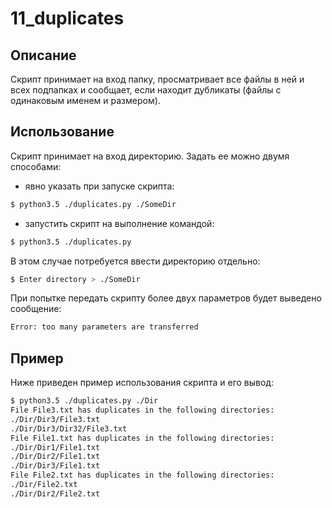 # 11_duplicates

## Описание

Скрипт принимает на вход папку, просматривает все файлы в
ней и всех подпапках и сообщает, если находит дубликаты (файлы
с одинаковым именем и размером).

## Использование

Скрипт принимает на вход директорию. Задать ее можно двумя способами:

* явно указать при запуске скрипта: 
```sh
$ python3.5 ./duplicates.py ./SomeDir
```

* запустить скрипт на выполнение командой:
```sh
$ python3.5 ./duplicates.py
```
В этом случае потребуется ввести директорию отдельно:
```sh
$ Enter directory > ./SomeDir
```
При попытке передать скрипту более двух параметров будет выведено сообщение:
```sh
Error: too many parameters are transferred
```

## Пример

Ниже приведен пример использования скрипта и его вывод:
```sh
$ python3.5 ./duplicates.py ./Dir
File File3.txt has duplicates in the following directories:
./Dir/Dir3/File3.txt
./Dir/Dir3/Dir32/File3.txt
File File1.txt has duplicates in the following directories:
./Dir/Dir1/File1.txt
./Dir/Dir2/File1.txt
./Dir/Dir3/File1.txt
File File2.txt has duplicates in the following directories:
./Dir/File2.txt
./Dir/Dir2/File2.txt
```
